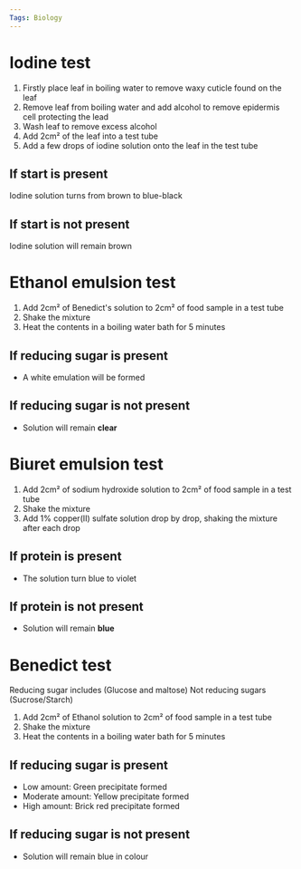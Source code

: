 ```yaml
---
Tags: Biology
---
```

# Iodine test
1. Firstly place leaf in boiling water to remove waxy cuticle found on the leaf
2. Remove leaf from boiling water and add alcohol to remove epidermis cell protecting the lead
3. Wash leaf to remove excess alcohol
4. Add 2cm² of the leaf into a test tube
5. Add a few drops of iodine solution onto the leaf in the test tube

## If start is present
Iodine solution turns from brown to blue-black

## If start is not present
Iodine solution will remain brown

# Ethanol emulsion test
1. Add 2cm² of Benedict's solution to 2cm² of food sample in a test tube
2. Shake the mixture
3. Heat the contents in a boiling water bath for 5 minutes
## If reducing sugar is present
- A white emulation will be formed

## If reducing sugar is not present
- Solution will remain **clear**

# Biuret emulsion test
1. Add 2cm² of sodium hydroxide solution to 2cm² of food sample in a test tube
2. Shake the mixture
3. Add 1% copper(II) sulfate solution drop by drop, shaking the mixture after each drop

## If protein is present
- The solution turn blue to violet

## If protein is not present
- Solution will remain **blue**

# Benedict test
Reducing sugar includes (Glucose and maltose) Not reducing sugars (Sucrose/Starch)

1. Add 2cm² of Ethanol solution to 2cm² of food sample in a test tube
2. Shake the mixture
3. Heat the contents in a boiling water bath for 5 minutes
## If reducing sugar is present
- Low amount: Green precipitate formed
- Moderate amount: Yellow  precipitate formed
- High amount: Brick red precipitate formed

## If reducing sugar is not present
- Solution will remain blue in colour


